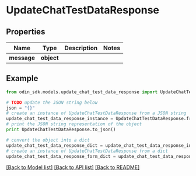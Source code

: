 # UpdateChatTestDataResponse


## Properties

Name | Type | Description | Notes
------------ | ------------- | ------------- | -------------
**message** | **object** |  | 

## Example

```python
from odin_sdk.models.update_chat_test_data_response import UpdateChatTestDataResponse

# TODO update the JSON string below
json = "{}"
# create an instance of UpdateChatTestDataResponse from a JSON string
update_chat_test_data_response_instance = UpdateChatTestDataResponse.from_json(json)
# print the JSON string representation of the object
print UpdateChatTestDataResponse.to_json()

# convert the object into a dict
update_chat_test_data_response_dict = update_chat_test_data_response_instance.to_dict()
# create an instance of UpdateChatTestDataResponse from a dict
update_chat_test_data_response_form_dict = update_chat_test_data_response.from_dict(update_chat_test_data_response_dict)
```
[[Back to Model list]](../README.md#documentation-for-models) [[Back to API list]](../README.md#documentation-for-api-endpoints) [[Back to README]](../README.md)


